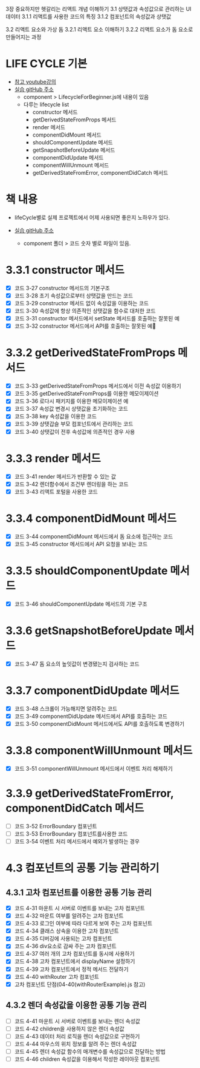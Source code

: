 3장 중요하지만 헷갈리는 리액트 개념 이해하기
3.1 상탯값과 속성값으로 관리하는 UI 데이터
3.1.1 리액트를 사용한 코드의 특징
3.1.2 컴포넌트의 속성값과 상탯값

3.2 리액트 요소와 가상 돔
3.2.1 리액트 요소 이해하기
3.2.2 리액트 요소가 돔 요소로 만들어지는 과정

# LIFE CYCLE 기본

- [참고 youtube강의](https://youtu.be/7iHepe36m0c)
- [실습 gitHub 주소](https://github.com/happyjy/learning-reactLifeCycle)
  - component > LifecycleForBeginner.js에 내용이 있음
  - 다루는 lifecycle list
    - constructor 메서드
    - getDerivedStateFromProps 메서드
    - render 메서드
    - componentDidMount 메서드
    - shouldComponentUpdate 메서드
    - getSnapshotBeforeUpdate 메서드
    - componentDidUpdate 메서드
    - componentWillUnmount 메서드
    - getDerivedStateFromError, componentDidCatch 메서드

# 책 내용

- lifeCycle별로 실제 프로젝트에서 어제 사용되면 좋은지 노하우가 있다.
- [실습 gitHub 주소](https://github.com/happyjy/learning-reactLifeCycle)

  - component 폴더 > 코드 숫자 별로 파일이 있음.

# 3.3.1 constructor 메서드

- [x] 코드 3-27 constructor 메서드의 기본구조
- [x] 코드 3-28 초기 속성값으로부터 상탯값을 만드는 코드
- [x] 코드 3-29 constructor 메서드 없이 속성값을 이용하는 코드
- [x] 코드 3-30 속성값에 항상 의존적인 상탯값을 함수로 대처한 코드
- [x] 코드 3-31 constructor 메서드에서 setState 메서드를 호출하는 잘못된 예
- [x] 코드 3-32 constructor 메서드에서 API를 호출하는 잘못된 예

# 3.3.2 getDerivedStateFromProps 메서드

- [x] 코드 3-33 getDerivedStateFromProps 메서드에서 이전 속성값 이용하기
- [x] 코드 3-35 getDerivedStateFromProps를 이용한 메모이제이션
- [x] 코드 3-36 로다시 패키지를 이용한 메모이제이션 예
- [x] 코드 3-37 속성값 변경시 상탯값을 초기화하는 코드
- [x] 코드 3-38 key 속성값을 이용한 코드
- [x] 코드 3-39 상탯갑슬 부모 컴포넌트에서 관리하는 코드
- [x] 코드 3-40 상탯값이 전후 속성값에 의존적인 경우 사용

# 3.3.3 render 메서드

- [x] 코드 3-41 render 메서드가 반환할 수 있는 값
- [x] 코드 3-42 렌더함수에서 조건부 렌더링을 하는 코드
- [x] 코드 3-43 리액트 포털을 사용한 코드

# 3.3.4 componentDidMount 메서드

- [x] 코드 3-44 componentDidMount 메서드에서 돔 요소에 접근하는 코드
- [x] 코드 3-45 constructor 메서드에서 API 요청을 보내는 코드

# 3.3.5 shouldComponentUpdate 메서드

- [x] 코드 3-46 shouldComponentUpdate 메서드의 기본 구조

# 3.3.6 getSnapshotBeforeUpdate 메서드

- [x] 코드 3-47 돔 요소의 높잇값이 변경됐는지 검사하는 코드

# 3.3.7 componentDidUpdate 메서드

- [x] 코드 3-48 스크롤이 가능해지면 알려주는 코드
- [x] 코드 3-49 componentDidUpdate 메서드에서 API를 호출하는 코드
- [x] 코드 3-50 componentDidMount 메서드에서도 API를 호출하도록 변경하기

# 3.3.8 componentWillUnmount 메서드

- [x] 코드 3-51 componentWillUnmount 메서드에서 이벤트 처리 해제하기

# 3.3.9 getDerivedStateFromError, componentDidCatch 메서드

- [ ] 코드 3-52 ErrorBoundary 컴포넌트
- [ ] 코드 3-53 ErrorBoundary 컴포넌트를사용한 코드
- [ ] 코드 3-54 이벤트 처리 메서드에서 예외가 발생하는 경우

# 4.3 컴포넌트의 공통 기능 관리하기

## 4.3.1 고차 컴포넌트를 이용한 공통 기능 관리

- [x] 코드 4-31 마운트 시 서버로 이벤트를 보내는 고차 컴포넌트
- [x] 코드 4-32 마운트 여부를 알려주는 고차 컴포넌트
- [x] 코드 4-33 로그인 여부에 따라 다르게 보여 주는 고차 컴포넌트
- [x] 코드 4-34 클래스 상속을 이용한 고차 컴포넌트
- [x] 코드 4-35 디버깅에 사용되는 고차 컴포넌트
- [x] 코드 4-36 div요소로 감싸 주는 고차 컴포넌트
- [x] 코드 4-37 여러 개의 고차 컴포넌트를 동시에 사용하기
- [x] 코드 4-38 고차 컴포넌트에서 displayName 설정하기
- [x] 코드 4-39 고차 컴포넌트에서 정적 메서드 전달하기
- [x] 코드 4-40 withRouter 고차 컴포넌트
- [x] 고차 컴포넌트 단점(04-40(withRouterExample).js 참고)

## 4.3.2 렌더 속성값을 이용한 공통 기능 관리

- [ ] 코드 4-41 마운트 시 서버로 이벤트를 보내는 렌더 속성값
- [ ] 코드 4-42 children을 사용하지 않은 렌더 속성값
- [ ] 코드 4-43 데이터 처리 로직을 렌더 속성값으로 구현하기
- [ ] 코드 4-44 마우스의 위치 정보를 알려 주는 렌더 속성값
- [ ] 코드 4-45 렌더 속성값 함수의 매개변수를 속성값으로 전달하는 방법
- [ ] 코드 4-46 children 속성값을 이용해서 작성한 레이아웃 컴포넌트
